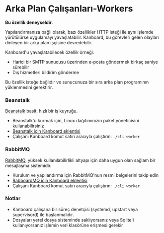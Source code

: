 Arka Plan Çalışanları-Workers
==================

**Bu özellik deneyseldir**.

Yapılandırmanıza bağlı olarak, bazı özellikler HTTP isteği ile aynı işlemde yürütülürse uygulamayı yavaşlatabilir.
Kanboard, bu görevleri gelen olayları dinleyen bir arka plan işçisine devredebilir.

Kanboard'u yavaşlatabilecek özellik örneği:

- Harici bir SMTP sunucusu üzerinden e-posta göndermek birkaç saniye sürebilir
- Dış hizmetleri bildirim gönderme

Bu özellik isteğe bağlıdır ve sunucunuza bir sıra arka plan programının yüklenmesini gerektirir.

### Beanstalk

[Beanstalk](http://kr.github.io/beanstalkd/) basit, hızlı bir iş kuyruğu.

- Beanstalk'u kurmak için, Linux dağıtımınızın paket yöneticisini kullanabilirsiniz
- [Beanstalk için Kanboard eklentisi](https://github.com/kanboard/plugin-beanstalk)
- Çalışanı Kanboard komut satırı aracıyla çalıştırın: `./cli worker`

### RabbitMQ

[RabbitMQ](https://www.rabbitmq.com/), yüksek kullanılabilirlikli altyapı için daha uygun olan sağlam bir mesajlaşma sistemidir.

- Kurulum ve yapılandırma için RabbitMQ'nun resmi belgelerini takip edin
- [RabboardMQ için Kanboard eklentisi](https://github.com/kanboard/plugin-rabbitmq)
- Çalışanı Kanboard komut satırı aracıyla çalıştırın: `./cli worker`

### Notlar

- Kanboard çalışana bir süreç denetçisi (systemd, upstart veya supervisord) ile başlanmalıdır.
- Dosyaları yerel dosya sisteminde saklıyorsanız veya Sqlite'i kullanıyorsanız işlemin veri klasörüne erişmesi gerekir


